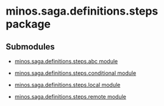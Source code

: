 # minos.saga.definitions.steps package

## Submodules


* [minos.saga.definitions.steps.abc module](minos.saga.definitions.steps.abc.md)


* [minos.saga.definitions.steps.conditional module](minos.saga.definitions.steps.conditional.md)


* [minos.saga.definitions.steps.local module](minos.saga.definitions.steps.local.md)


* [minos.saga.definitions.steps.remote module](minos.saga.definitions.steps.remote.md)
